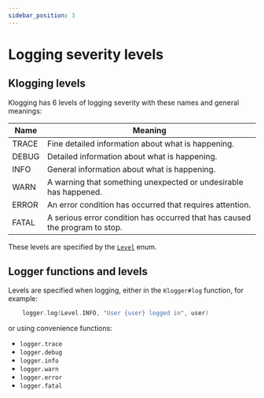 ```yaml
---
sidebar_position: 3
---
```


# Logging severity levels

## Klogging levels

Klogging has 6 levels of logging severity with these names and general meanings:

Name    | Meaning
--------|--------
TRACE   | Fine detailed information about what is happening.
DEBUG   | Detailed information about what is happening.
INFO    | General information about what is happening.
WARN    | A warning that something unexpected or undesirable has happened.
ERROR   | An error condition has occurred that requires attention.
FATAL   | A serious error condition has occurred that has caused the program to stop.

These levels are specified by the
[`Level`](https://github.com/klogging/klogging/blob/main/src/commonMain/kotlin/io/klogging/events/Level.kt)
enum.

## Logger functions and levels

Levels are specified when logging, either in the `Klogger#log` function, for example:

```kotlin
    logger.log(Level.INFO, "User {user} logged in", user)
```

or using convenience functions:

* `logger.trace`
* `logger.debug`
* `logger.info`
* `logger.warn`
* `logger.error`
* `logger.fatal`

